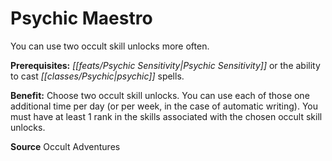 ﻿---
cssclass: [feats]

---
# Psychic Maestro

You can use two occult skill unlocks more often.

**Prerequisites:** _[[feats/Psychic Sensitivity|Psychic Sensitivity]]_ or the ability to cast _[[classes/Psychic|psychic]]_ spells.

**Benefit:** Choose two occult skill unlocks. You can use each of those one additional time per day (or per week, in the case of automatic writing). You must have at least 1 rank in the skills associated with the chosen occult skill unlocks.

**Source** Occult Adventures